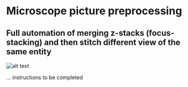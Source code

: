 # Microscope picture preprocessing
## Full automation of merging z-stacks (focus-stacking) and then stitch different view of the same entity

![alt text](http://url/to/img.png)

... instructions to be completed
